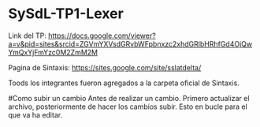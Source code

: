 # SySdL-TP1-Lexer

Link del TP: https://docs.google.com/viewer?a=v&pid=sites&srcid=ZGVmYXVsdGRvbWFpbnxzc2xhdGRlbHRhfGd4OjQwYmQxYjFmYzc0M2ZmM2M

Pagina de Sintaxis: https://sites.google.com/site/sslatdelta/

Toods los integrantes fueron agregados a la carpeta oficial de Sintaxis.

#Como subir un cambio
Antes de realizar un cambio.
Primero actualizar el archivo, posteriormente de hacer los cambios subir.
Esto en bucle para el que va ha editar.
